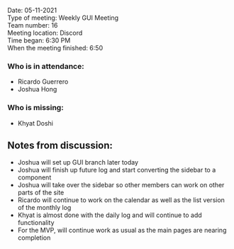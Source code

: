 Date: 05-11-2021 <br>
Type of meeting: Weekly GUI Meeting <br>
Team number: 16 <br>
Meeting location: Discord <br>
Time began: 6:30 PM <br> 
When the meeting finished: 6:50

### Who is in attendance:
- Ricardo Guerrero
- Joshua Hong

### Who is missing:
- Khyat Doshi

## Notes from discussion:
- Joshua will set up GUI branch later today
- Joshua will finish up future log and start converting the sidebar to a component
- Joshua will take over the sidebar so other members can work on other parts of the site
- Ricardo will continue to work on the calendar as well as the list version of the monthly log
- Khyat is almost done with the daily log and will continue to add functionality
- For the MVP, will continue work as usual as the main pages are nearing completion

